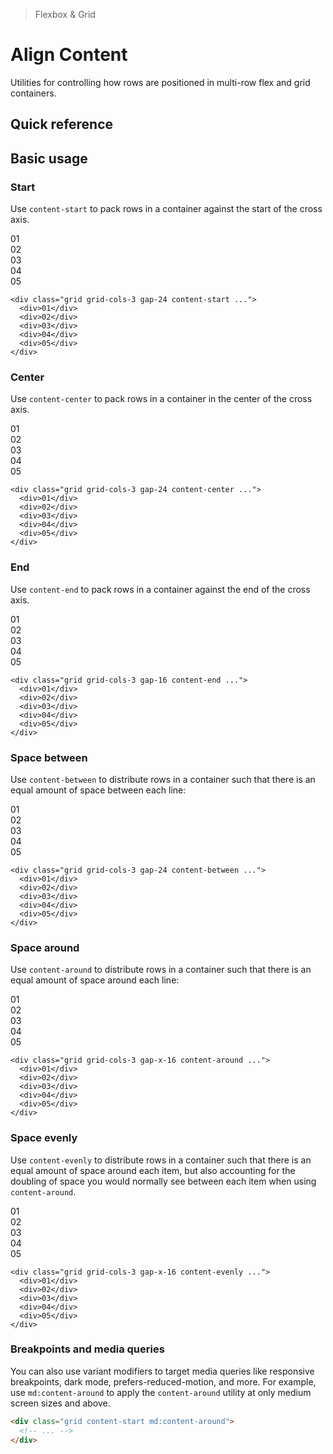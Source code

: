 > Flexbox & Grid

# Align Content
Utilities for controlling how rows are positioned in multi-row flex and grid containers.

## Quick reference

<qr-table />

## Basic usage
### Start
Use `content-start` to pack rows in a container against the start of the cross axis.

<container>
  <box striped class="grid grid-cols-3 gap-24 rounded-4 pb-64 content-start" fg-color="var(--tw-purple-fg)" bg-color="var(--tw-purple-bg)">
    <div class="pd-bg-purple-500 ex-box">01</div>
    <div class="pd-bg-purple-500 ex-box">02</div>
    <div class="pd-bg-purple-500 ex-box">03</div>
    <div class="pd-bg-purple-500 ex-box">04</div>
    <div class="pd-bg-purple-500 ex-box">05</div>
  </box>
</container>

```html{1}
<div class="grid grid-cols-3 gap-24 content-start ...">
  <div>01</div>
  <div>02</div>
  <div>03</div>
  <div>04</div>
  <div>05</div>
</div>
```

### Center
Use `content-center` to pack rows in a container in the center of the cross axis.

<container>
  <box striped class="grid grid-cols-3 gap-24 rounded-4 py-32 content-center" fg-color="var(--tw-blue-fg)" bg-color="var(--tw-blue-bg)">
    <div class="pd-bg-blue-500 ex-box">01</div>
    <div class="pd-bg-blue-500 ex-box">02</div>
    <div class="pd-bg-blue-500 ex-box">03</div>
    <div class="pd-bg-blue-500 ex-box">04</div>
    <div class="pd-bg-blue-500 ex-box">05</div>
  </box>
</container>

```html{1}
<div class="grid grid-cols-3 gap-24 content-center ...">
  <div>01</div>
  <div>02</div>
  <div>03</div>
  <div>04</div>
  <div>05</div>
</div>
```

### End
Use `content-end` to pack rows in a container against the end of the cross axis.

<container>
  <box striped class="grid grid-cols-3 rounded-4 gap-24 pt-64 content-start" fg-color="var(--tw-pink-fg)" bg-color="var(--tw-pink-bg)">
    <div class="pd-bg-pink-500 ex-box">01</div>
    <div class="pd-bg-pink-500 ex-box">02</div>
    <div class="pd-bg-pink-500 ex-box">03</div>
    <div class="pd-bg-pink-500 ex-box">04</div>
    <div class="pd-bg-pink-500 ex-box">05</div>
  </box>
</container>

```html{1}
<div class="grid grid-cols-3 gap-16 content-end ...">
  <div>01</div>
  <div>02</div>
  <div>03</div>
  <div>04</div>
  <div>05</div>
</div>
```

### Space between
Use `content-between` to distribute rows in a container such that there is an equal amount of space between each line:

<container>
  <box striped class="grid grid-cols-3 gap-24 rounded-4 content-start" fg-color="var(--tw-violet-fg)" bg-color="var(--tw-violet-bg)">
    <div class="pd-bg-violet-500 ex-box mb-64">01</div>
    <div class="pd-bg-violet-500 ex-box mb-64">02</div>
    <div class="pd-bg-violet-500 ex-box mb-64">03</div>
    <div class="pd-bg-violet-500 ex-box">04</div>
    <div class="pd-bg-violet-500 ex-box">05</div>
  </box>
</container>

```html{1}
<div class="grid grid-cols-3 gap-24 content-between ...">
  <div>01</div>
  <div>02</div>
  <div>03</div>
  <div>04</div>
  <div>05</div>
</div>
```

### Space around
Use `content-around` to distribute rows in a container such that there is an equal amount of space around each line:

<container>
  <box striped class="grid grid-cols-3 gap-x-24 content-start" fg-color="var(--tw-cyan-fg)" bg-color="var(--tw-cyan-bg)">
    <div class="pd-bg-cyan-500 ex-box my-32">01</div>
    <div class="pd-bg-cyan-500 ex-box my-32">02</div>
    <div class="pd-bg-cyan-500 ex-box my-32">03</div>
    <div class="pd-bg-cyan-500 ex-box my-32">04</div>
    <div class="pd-bg-cyan-500 ex-box my-32">05</div>
  </box>
</container>

```html{1}
<div class="grid grid-cols-3 gap-x-16 content-around ...">
  <div>01</div>
  <div>02</div>
  <div>03</div>
  <div>04</div>
  <div>05</div>
</div>
```

### Space evenly
Use `content-evenly` to distribute rows in a container such that there is an equal amount of space around each item, but also accounting for the doubling of space you would normally see between each item when using `content-around`.

<container>
  <box striped class="grid grid-cols-3 gap-x-24 content-start" fg-color="var(--tw-indigo-fg)" bg-color="var(--tw-indigo-bg)">
    <div class="pd-bg-indigo-500 ex-box my-24">01</div>
    <div class="pd-bg-indigo-500 ex-box my-24">02</div>
    <div class="pd-bg-indigo-500 ex-box my-24">03</div>
    <div class="pd-bg-indigo-500 ex-box mb-24">04</div>
    <div class="pd-bg-indigo-500 ex-box mb-24">05</div>
  </box>
</container>

```html{1}
<div class="grid grid-cols-3 gap-x-16 content-evenly ...">
  <div>01</div>
  <div>02</div>
  <div>03</div>
  <div>04</div>
  <div>05</div>
</div>
```

### Breakpoints and media queries
You can also use variant modifiers to target media queries like responsive breakpoints, dark mode, prefers-reduced-motion, and more. For example, use `md:content-around` to apply the `content-around` utility at only medium screen sizes and above.

```html
<div class="grid content-start md:content-around">
  <!-- ... -->
</div>
```
